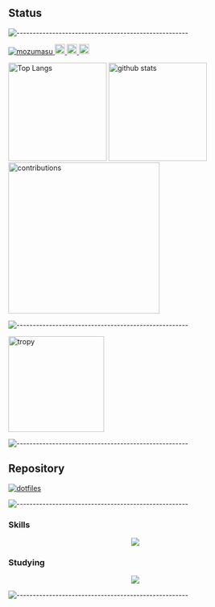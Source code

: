 ## Status

![-----------------------------------------------------](https://raw.githubusercontent.com/andreasbm/readme/master/assets/lines/rainbow.png)

<p align="left">
  <a href="https://github.com/mozumasu">
    <img src="https://komarev.com/ghpvc/?username=mozumasu&style=plastic" alt="mozumasu" />
  </a>
  <a href="https://x.com/mozumasu">
    <img height="20" src="https://img.shields.io/twitter/follow/mozumasu?label=Twitter&logo=twitter&style=plastic" />
  </a>
  <a href="https://github.com/mozumasu">
    <img height="20" src="https://img.shields.io/github/followers/mozumasu?label=follow&logo=github&style=plastic" />
  </a>
  <a href="https://zenn.dev/mozumasu">
    <img height="20" src="https://badgen.org/img/zenn/mozumasu/likes?style=plastic" />
  </a>
</p>

<p align="left">
  <img alt="Top Langs" height="195px" src="https://github-readme-stats.vercel.app/api/top-langs/?username=mozumasu&layout=donut&show_icons=true&theme=radical" />
  <img alt="github stats" height="195px" src="https://github-readme-stats.vercel.app/api?username=mozumasu&show_icons=true&theme=radical" />
  <img alt="contributions" height="300px" src="http://github-profile-summary-cards.vercel.app/api/cards/profile-details?username=mozumasu&theme=2077">

![-----------------------------------------------------](https://raw.githubusercontent.com/andreasbm/readme/master/assets/lines/rainbow.png)

  <img alt=tropy height="190px" src="https://github-profile-trophy.vercel.app/?username=mozumasu&margin-w=5&theme=radical">
</p>

![-----------------------------------------------------](https://raw.githubusercontent.com/andreasbm/readme/master/assets/lines/rainbow.png)

## Repository

[![dotfiles](https://github-readme-stats.vercel.app/api/pin/?username=mozumasu&repo=dotfiles&theme=radical)](https://github.com/mozumasu/dotfiles)

![-----------------------------------------------------](https://raw.githubusercontent.com/andreasbm/readme/master/assets/lines/rainbow.png)

### Skills

<p align="center">
  <a href="https://skillicons.dev">
    <img src="https://skillicons.dev/icons?i=neovim,git,githubactions,github,docker,react,lua,java,ansible,ubuntu,pnpm,aws,notion,mysql" />
  </a>
</p>

### Studying

<p align="center">
  <a href="https://skillicons.dev">
    <img src="https://skillicons.dev/icons?i=go,vite,cloudflare,remix" />
  </a>
</p>

![-----------------------------------------------------](https://raw.githubusercontent.com/andreasbm/readme/master/assets/lines/rainbow.png)

